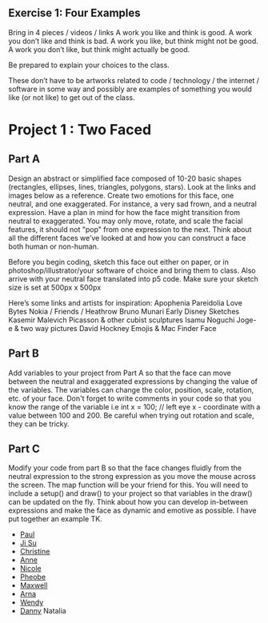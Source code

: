 ## Exercise 1: Four Examples
Bring in 4 pieces / videos / links
A work you like and think is good.
A work you don’t like and think is bad.
A work you like, but think might not be good.
A work you don’t like, but think might actually be good.

Be prepared to explain your choices to the class.

These don’t have to be artworks related to code / technology / the internet / software in some way and possibly are examples of something you would like (or not like) to get out of the class.


# Project 1 : Two Faced
## Part A
Design an abstract or simplified face composed of 10-20 basic shapes (rectangles, ellipses, lines, triangles, polygons, stars). Look at the links and images below as a reference. Create two emotions for this face, one neutral, and one exaggerated. For instance, a very sad frown, and a neutral expression. Have a plan in mind for how the face might transition from neutral to exaggerated. You may only move, rotate, and scale the facial features, it should not "pop" from one expression to the next. Think about all the different faces we’ve looked at and how you can construct a face both human or non-human.

Before you begin coding, sketch this face out either on paper, or in photoshop/illustrator/your software of choice and bring them to class. Also arrive with your neutral face translated into p5 code. Make sure your sketch size is set at 500px x 500px

Here’s some links and artists for inspiration:
Apophenia
Pareidolia
Love Bytes
Nokia / Friends / Heathrow
Bruno Munari
Early Disney Sketches
Kasemir Malevich
Picasson & other cubist sculptures
Isamu Noguchi
Joge-e & two way pictures
David Hockney
Emojis & Mac Finder Face


## Part B
Add variables to your project from Part A so that the face can move between the neutral and exaggerated expressions by changing the value of the variables. The variables can change the color, position, scale, rotation, etc. of your face. Don't forget to write comments in your code so that you know the range of the variable i.e int x = 100; // left eye x - coordinate with a value between 100 and 200. Be careful when trying out rotation and scale, they can be tricky.


## Part C
Modify your code from part B so that the face changes fluidly from the neutral expression to the strong expression as you move the mouse across the screen. The map function will be your friend for this. You will need to include a setup() and draw() to your project so that variables in the draw() can be updated on the fly. Think about how you can develop in-between expressions and make the face as dynamic and emotive as possible. I have put together an example TK.


* [Paul](https://editor.p5js.org/PaulKnipper/sketches/r1V1N7B9m)
* [Ji Su](https://editor.p5js.org/jhwang15/sketches/rJYA112Fm)
* [Christine](https://editor.p5js.org/cwei1/sketches/BJ38X4htQ)
* [Anne](https://editor.p5js.org/asuerto/sketches/HysUFvAqX)
* [Nicole](https://editor.p5js.org/nwang/sketches/SJbRUeztQ)
* [Pheobe](https://editor.p5js.org/nwang/sketches/SJbRUeztQ)
* [Maxwell](https://editor.p5js.org/maxwell.f26/sketches/H1kJlEnYQ)
* [Arna](https://editor.p5js.org/arnachen/sketches/ryCjuHnF7)
* [Wendy](https://editor.p5js.org/wendysaurus/sketches/SyXdA7nFQ)
* [Danny](https://editor.p5js.org/dannygray/sketches/BkDj9ghtX)
Natalia







